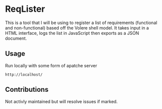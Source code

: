 # ReqLister
This is a tool that I will be using to register a list of requirements (functional and non-functional) based off the Volere shell model. It takes input in a HTML interface, logs the list in JavaScript then exports as a JSON document.

## Usage 
Run locally with some form of apatche server 

```
http://localhost/
```

## Contributions

Not activly maintained but will resolve issues if marked.

